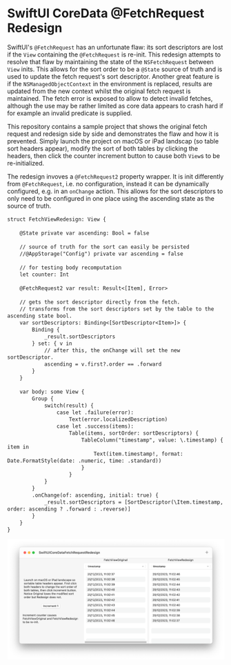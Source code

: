 # SwiftUI CoreData @FetchRequest Redesign

SwiftUI's `@FetchRequest` has an unfortunate flaw: its sort descriptors are lost if the `View` containing the `@FetchRequest` is re-init. This redesign attempts to resolve that flaw by maintaining the state of the `NSFetchRequest` between `View` inits. This allows for the sort order to be a `@State` source of truth and is used to update the fetch request's sort descriptor. Another great feature is if the `NSManagedObjectContext` in the environment is replaced, results are updated from the new context whilst the original fetch request is maintained. The fetch error is exposed to allow to detect invalid fetches, although the use may be rather limited as core data appears to crash hard if for example an invalid predicate is supplied.

This repository contains a sample project that shows the original fetch request and redesign side by side and demonstrates the flaw and how it is prevented. Simply launch the project on macOS or iPad landscap (so table sort headers appear), modify the sort of both tables by clicking the headers, then click the counter increment button to cause both `View`s to be re-initialized.

The redesign invoves a `@FetchRequest2` property wrapper. It is init differently from `@FetchRequest`, i.e. no configuration, instead it can be dynamically configured, e.g. in an `onChange` action. This allows for the sort descriptors to only need to be configured in one place using the ascending state as the source of truth.
```
struct FetchViewRedesign: View {
    
    @State private var ascending: Bool = false
    
    // source of truth for the sort can easily be persisted
    //@AppStorage("Config") private var ascending = false
    
    // for testing body recomputation
    let counter: Int
    
    @FetchRequest2 var result: Result<[Item], Error>
    
    // gets the sort descriptor directly from the fetch.
    // transforms from the sort descriptors set by the table to the ascending state bool.
    var sortDescriptors: Binding<[SortDescriptor<Item>]> {
        Binding {
            _result.sortDescriptors
        } set: { v in
            // after this, the onChange will set the new sortDescriptor.
            ascending = v.first?.order == .forward
        }
    }
    
    var body: some View {
        Group {
            switch(result) {
                case let .failure(error):
                    Text(error.localizedDescription)
                case let .success(items):
                    Table(items, sortOrder: sortDescriptors) {
                        TableColumn("timestamp", value: \.timestamp) { item in
                            Text(item.timestamp!, format: Date.FormatStyle(date: .numeric, time: .standard))
                        }
                    }
            }
        }
        .onChange(of: ascending, initial: true) {
            _result.sortDescriptors = [SortDescriptor(\Item.timestamp, order: ascending ? .forward : .reverse)]
        }
    }
}
```

![Screenshot](/Screenshots/Screenshot.png)